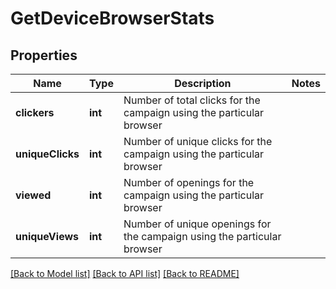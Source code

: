 # GetDeviceBrowserStats

## Properties
Name | Type | Description | Notes
------------ | ------------- | ------------- | -------------
**clickers** | **int** | Number of total clicks for the campaign using the particular browser | 
**uniqueClicks** | **int** | Number of unique clicks for the campaign using the particular browser | 
**viewed** | **int** | Number of openings for the campaign using the particular browser | 
**uniqueViews** | **int** | Number of unique openings for the campaign using the particular browser | 

[[Back to Model list]](../../README.md#documentation-for-models) [[Back to API list]](../../README.md#documentation-for-api-endpoints) [[Back to README]](../../README.md)

